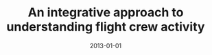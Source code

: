 ---
# Documentation: https://wowchemy.com/docs/managing-content/

title: An integrative approach to understanding flight crew activity
subtitle: ''
summary: '<b>JCEDM 2013</b><br/>Multimodal study combines digital pens, video, and cockpit instrumentation to analyze pilot decision processes during flight. By synchronizing pen-based notes with audio-video and flight data, the approach reveals patterns of communication and workload. Findings inform design of cockpit interfaces to enhance situational awareness and reduce errors.'
authors:
- Edwin Hutchins
- Nadir Weibel
- Colleen Emmenegger
- Adam Fouse
- Barbara Holder
tags: []
categories: []
date: '2013-01-01'
lastmod: 2021-09-23T15:50:37-07:00
featured: false
draft: false

# Featured image
# To use, add an image named `featured.jpg/png` to your page's folder.
# Focal points: Smart, Center, TopLeft, Top, TopRight, Left, Right, BottomLeft, Bottom, BottomRight.
image:
  caption: ''
  focal_point: ''
  preview_only: false

# Projects (optional).
#   Associate this post with one or more of your projects.
#   Simply enter your project's folder or file name without extension.
#   E.g. `projects = ["internal-project"]` references `content/project/deep-learning/index.md`.
#   Otherwise, set `projects = []`.
projects: []
publishDate: '2021-09-23T22:50:37.623576Z'
publication_types:
- '2'
abstract: ''
publication: '*Journal of Cognitive Engineering and Decision Making*'
---